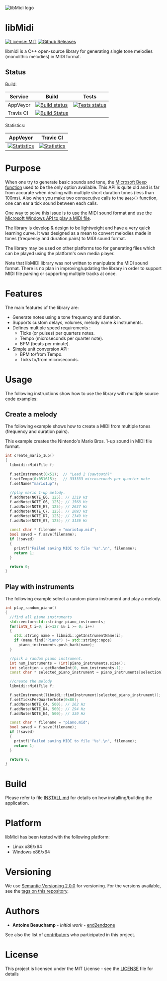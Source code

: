![libMidi logo](docs/libMidi-splashscreen.png?raw=true)


# libMidi #
[![License: MIT](https://img.shields.io/badge/License-MIT-yellow.svg)](https://opensource.org/licenses/MIT)
[![Github Releases](https://img.shields.io/github/release/end2endzone/libmidi.svg)](https://github.com/end2endzone/libmidi/releases)

libmidi is a C++ open-source library for generating single tone melodies (monolithic melodies) in MIDI format.


## Status ##

Build:

| Service | Build | Tests |
|----|-------|-------|
| AppVeyor | [![Build status](https://img.shields.io/appveyor/ci/end2endzone/libMidi/master.svg?logo=appveyor)](https://ci.appveyor.com/project/end2endzone/libmidi) | [![Tests status](https://img.shields.io/appveyor/tests/end2endzone/libmidi/master.svg?logo=appveyor)](https://ci.appveyor.com/project/end2endzone/libmidi/branch/master/tests) |
| Travis CI | [![Build Status](https://img.shields.io/travis/end2endzone/libMidi/master.svg?logo=travis&style=flat)](https://travis-ci.org/end2endzone/libMidi) |  |

Statistics:

| AppVeyor | Travic CI |
|----------|-----------|
| [![Statistics](https://buildstats.info/appveyor/chart/end2endzone/libmidi)](https://ci.appveyor.com/project/end2endzone/libmidi/branch/master) | [![Statistics](https://buildstats.info/travisci/chart/end2endzone/libMidi)](https://travis-ci.org/end2endzone/libMidi) |




# Purpose #

When one try to generate basic sounds and tone, the [Microsoft Beep function](http://msdn.microsoft.com/en-ca/library/windows/desktop/ms679277(v=vs.85).aspx) used to be the only option available. This API is quite old and is far from accurate when dealing with multiple short duration tones (less than 100ms). Also when you make two consecutive calls to the `Beep()` function, one can ear a tick sound between each calls.

One way to solve this issue is to use the MIDI sound format and use the [Microsoft Windows API to play a MIDI file](http://msdn.microsoft.com/en-us/library/windows/desktop/dd743673(v=vs.85).aspx).

The library is develop & design to be lightweight and have a very quick learning curve. It was designed as a mean to convert melodies made in tones (frequency and duration pairs) to MIDI sound format.

The library may be used on other platforms too for generating files which can be played using the platform's own media player.

Note that libMIDI library was not written to manipulate the MIDI sound format. There is no plan in improving/updating the library in order to support MIDI file parsing or supporting multiple tracks at once.




# Features #

The main features of the library are:

* Generate notes using a tone frequency and duration.
* Supports custom delays, volumes, melody name & instruments.
* Defines multiple speed requirements :
  * Ticks (or pulses) per quarters notes.
  * Tempo (microseconds per quarter note).
  * BPM (beats per minute).
* Simple unit conversion API:
  * BPM to/from Tempo.
  * Ticks to/from microseconds.




# Usage #

The following instructions show how to use the library with multiple source code examples:



## Create a melody ##

The following example shows how to create a MIDI from multiple tones (frequency and duration pairs).

This example creates the Nintendo's Mario Bros. 1-up sound in MIDI file format.

```cpp
int create_mario_1up()
{
  libmidi::MidiFile f;
 
  f.setInstrument(0x51);  // "Lead 2 (sawtooth)"
  f.setTempo(0x051615);   // 333333 microseconds per quarter note
  f.setName("mario1up");
 
  //play mario 1-up melody.
  f.addNote(NOTE_E6, 125); // 1319 Hz
  f.addNote(NOTE_G6, 125); // 1568 Hz
  f.addNote(NOTE_E7, 125); // 2637 Hz
  f.addNote(NOTE_C7, 125); // 2093 Hz
  f.addNote(NOTE_D7, 125); // 2349 Hz
  f.addNote(NOTE_G7, 125); // 3136 Hz
 
  const char * filename = "mario1up.mid";
  bool saved = f.save(filename);
  if (!saved)
  {
    printf("Failed saving MIDI to file '%s'.\n", filename);
    return 1;
  }

  return 0;
}
```



## Play with instruments ##

The following example select a random piano instrument and play a melody.

```cpp
int play_random_piano()
{
  //find all piano instruments
  std::vector<std::string> piano_instruments;
  for(int8_t i=0; i<=127 && i >= 0; i++)
  {
    std::string name = libmidi::getInstrumentName(i);
    if (name.find("Piano") != std::string::npos)
      piano_instruments.push_back(name);
  }

  //pick a random piano instrument.
  int num_instruments = (int)piano_instruments.size();
  int selection = getRandomInt(0, num_instruments-1);
  const char * selected_piano_instrument = piano_instruments[selection].c_str();

  //create the melody
  libmidi::MidiFile f;

  f.setInstrument(libmidi::findInstrument(selected_piano_instrument));
  f.setTicksPerQuarterNote(0x80);
  f.addNote(NOTE_C4, 500); // 262 Hz
  f.addNote(NOTE_D4, 500); // 294 Hz
  f.addNote(NOTE_E4, 500); // 330 Hz

  const char * filename = "piano.mid";
  bool saved = f.save(filename);
  if (!saved)
  {
    printf("Failed saving MIDI to file '%s'.\n", filename);
    return 1;
  }

  return 0;
}
```




# Build #

Please refer to file [INSTALL.md](INSTALL.md) for details on how installing/building the application.




# Platform #

libMidi has been tested with the following platform:

*   Linux x86/x64
*   Windows x86/x64




# Versioning #

We use [Semantic Versioning 2.0.0](http://semver.org/) for versioning. For the versions available, see the [tags on this repository](https://github.com/end2endzone/libMidi/tags).




# Authors #

* **Antoine Beauchamp** - *Initial work* - [end2endzone](https://github.com/end2endzone)

See also the list of [contributors](https://github.com/end2endzone/libMidi/blob/master/AUTHORS) who participated in this project.




# License #

This project is licensed under the MIT License - see the [LICENSE](LICENSE) file for details


